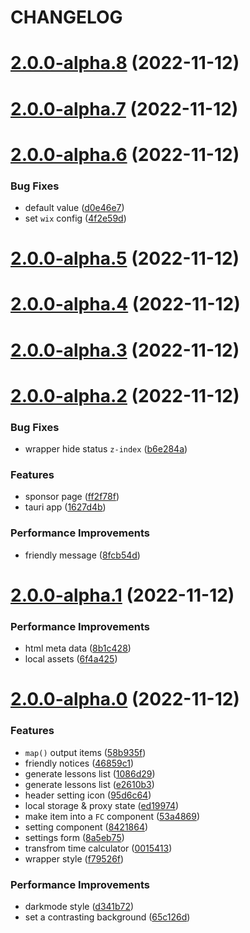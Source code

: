 # CHANGELOG

# [2.0.0-alpha.8](https://github.com/wibus-wee/mini-class-tool/compare/v2.0.0-alpha.7...v2.0.0-alpha.8) (2022-11-12)



# [2.0.0-alpha.7](https://github.com/wibus-wee/mini-class-tool/compare/v2.0.0-alpha.6...v2.0.0-alpha.7) (2022-11-12)



# [2.0.0-alpha.6](https://github.com/wibus-wee/mini-class-tool/compare/v2.0.0-alpha.5...v2.0.0-alpha.6) (2022-11-12)


### Bug Fixes

* default value ([d0e46e7](https://github.com/wibus-wee/mini-class-tool/commit/d0e46e715c7b98f4911c1ffd833b9d68ab731866))
* set `wix` config ([4f2e59d](https://github.com/wibus-wee/mini-class-tool/commit/4f2e59d1933ccab430bae5488df5a7738ef41b12))



# [2.0.0-alpha.5](https://github.com/wibus-wee/mini-class-tool/compare/v2.0.0-alpha.4...v2.0.0-alpha.5) (2022-11-12)



# [2.0.0-alpha.4](https://github.com/wibus-wee/mini-class-tool/compare/v2.0.0-alpha.3...v2.0.0-alpha.4) (2022-11-12)



# [2.0.0-alpha.3](https://github.com/wibus-wee/mini-class-tool/compare/v2.0.0-alpha.2...v2.0.0-alpha.3) (2022-11-12)



# [2.0.0-alpha.2](https://github.com/wibus-wee/mini-class-tool/compare/v2.0.0-alpha.1...v2.0.0-alpha.2) (2022-11-12)


### Bug Fixes

* wrapper hide status `z-index` ([b6e284a](https://github.com/wibus-wee/mini-class-tool/commit/b6e284ac51d97e9cdc5136c725c4db44322c7fd9))


### Features

* sponsor page ([ff2f78f](https://github.com/wibus-wee/mini-class-tool/commit/ff2f78f1de0ab1b6c9ad418570d3dad05a0eb587))
* tauri app ([1627d4b](https://github.com/wibus-wee/mini-class-tool/commit/1627d4be0c17a2ce2c03de12c872813dfb27675b))


### Performance Improvements

* friendly message ([8fcb54d](https://github.com/wibus-wee/mini-class-tool/commit/8fcb54db454b458af0294433ef75a58eff538d8c))



# [2.0.0-alpha.1](https://github.com/wibus-wee/mini-class-tool/compare/v2.0.0-alpha.0...v2.0.0-alpha.1) (2022-11-12)


### Performance Improvements

* html meta data ([8b1c428](https://github.com/wibus-wee/mini-class-tool/commit/8b1c4287c93061c6e0764bb83dfe1c30ee3528f3))
* local assets ([6f4a425](https://github.com/wibus-wee/mini-class-tool/commit/6f4a42574dde6d1b6198a18b153cbae60cce30cc))



# [2.0.0-alpha.0](https://github.com/wibus-wee/mini-class-tool/compare/f79526fb0b831c6da4369ba5c758e55cb91564c0...v2.0.0-alpha.0) (2022-11-12)


### Features

* `map()` output items ([58b935f](https://github.com/wibus-wee/mini-class-tool/commit/58b935fc0c23fff9d4d007d08f386c60673f306e))
* friendly notices ([46859c1](https://github.com/wibus-wee/mini-class-tool/commit/46859c159effef002af215a49aa9caada5c6d7f7))
* generate lessons list ([1086d29](https://github.com/wibus-wee/mini-class-tool/commit/1086d29650e33d3e4ab0d9cf606867369f7789f1))
* generate lessons list ([e2610b3](https://github.com/wibus-wee/mini-class-tool/commit/e2610b38ade5660e9454a8323c759183aea2c160))
* header setting icon ([95d6c64](https://github.com/wibus-wee/mini-class-tool/commit/95d6c64dceccae65a715497b4911ddbe2db5a761))
* local storage & proxy state ([ed19974](https://github.com/wibus-wee/mini-class-tool/commit/ed1997438ef3df661413ae070aa718245680d4af))
* make item into a `FC` component ([53a4869](https://github.com/wibus-wee/mini-class-tool/commit/53a48694a276d938e4b108a567b402bbed221f7e))
* setting component ([8421864](https://github.com/wibus-wee/mini-class-tool/commit/84218640c27c67b1db7d401ae37601a112833299))
* settings form ([8a5eb75](https://github.com/wibus-wee/mini-class-tool/commit/8a5eb7587ec214358f8d09bc2cd1854d6d24adae))
* transfrom time calculator ([0015413](https://github.com/wibus-wee/mini-class-tool/commit/00154137746b697828ce195eff254dba69c956e7))
* wrapper style ([f79526f](https://github.com/wibus-wee/mini-class-tool/commit/f79526fb0b831c6da4369ba5c758e55cb91564c0))


### Performance Improvements

* darkmode style ([d341b72](https://github.com/wibus-wee/mini-class-tool/commit/d341b722a0c2296ffbd012a8e6ed4eceb0ee78d3))
* set a contrasting background ([65c126d](https://github.com/wibus-wee/mini-class-tool/commit/65c126d805f1b5828c3790be1149efc25f27a926))



